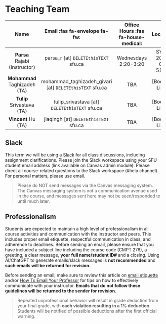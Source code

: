 # Teaching Team


|           **Name**            |            **Email** :fas fa-envelope fa-fw:            | **Office Hours**     :fas fa-house-medical: |   **Location**    |
| :---------------------------: | :-----------------------------------------------------: | :-----------------------------------------: | :---------------: |
| **Parsa** Rajabi (Instructor) |          parsa_r [at] `DELETEthisTEXT` sfu.ca           |            Wednesdays 2:20-3:20             | SYRE 2016 OR 5140 |
| **Mohammad** Taghizadeh (TA)  | mohammad_taghizadeh_givari [at] `DELETEthisTEXT` sfu.ca |                     TBA                     |  [Booking Link]   |
|   **Tulip** Srivastava (TA)   |      tulip_srivastava [at] `DELETEthisTEXT` sfu.ca      |                     TBA                     |  [Booking Link]   |
|      **Vincent** Hu (TA)      |          jiaqingh [at] `DELETEthisTEXT` sfu.ca          |                     TBA                     |  [Booking Link]   |


## Slack

This term we will be using a [Slack](https://cmpt276-summer2025.slack.com) for all class discussions, including assignment clarifications. Please join the Slack workspace using your SFU student email address (link available on Canvas admin module). Please direct all course-related questions to the Slack workspace (#help channel). For personal matters, please use email. 

> Please do NOT send messages via the Canvas messaging system. The Canvas messaging system is not a communication avenue used in the course, and messages sent here may not be seen/responded to until much later.

## Professionalism 

Students are expected to maintain a high level of professionalism in all course activities and communication with the instructor and peers. This includes proper email etiquette, respectful communication in class, and adherence to deadlines. Before sending an email, please ensure that you have included a subject line including the course code (CMPT 276), a greeting, a clear message, **your full name/student ID#** and a closing. Using AI/ChatGPT to generate emails/slack messages is **not recommended** and **such emails will be returned for revision.**

Before sending an email, make sure to review this article on [email etiquette](email-etiquette.md) and/or [How To Email Your Professor](https://personal.math.ubc.ca/~ilaba/teaching/email.html) for tips on how to effectively communicate with your instructor. **Emails that do not follow these guidelines will be returned to the sender for revision.**

> Repeated unprofessional behavior will result in grade deduction from your final grade, with **each violation resulting in a 1% deduction**. Students will be notified of possible deductions after the first official warning.



